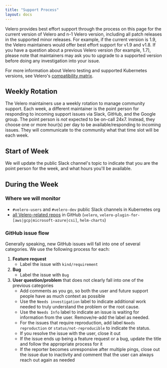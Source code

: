 ```yaml
---
title: "Support Process"
layout: docs
---
```



Velero provides best effort support through the process on this page for the current version of Velero and n-1 Velero version, including all patch releases in the supported minor releases. For example, if the current version is 1.9, the Velero maintainers would offer best effort support for v1.9 and v1.8. If you have a question about a previous Velero version (for example, 1.7), please note that maintainers may ask you to upgrade to a supported version before doing any investigation into your issue.

For more information about Velero testing and supported Kubernetes versions, see Velero's [compatibility matrix](https://github.com/vmware-tanzu/velero/blob/dev/README.md#velero-compatibility-matrix).


## Weekly Rotation

The Velero maintainers use a weekly rotation to manage community support. Each week, a different maintainer is the point person for responding to incoming support issues via Slack, GitHub, and the Google group. The point person is *not* expected to be on-call 24x7. Instead, they choose one or more hour(s) per day to be available/responding to incoming issues. They will communicate to the community what that time slot will be each week.

## Start of Week

We will update the public Slack channel's topic to indicate that you are the point person for the week, and what hours you'll be available.

## During the Week

### Where we will monitor
- `#velero-users` and `#velero-dev` public Slack channels in Kubernetes org
- [all Velero-related repos][0] in GitHub (`velero`, `velero-plugin-for-[aws|gcp|microsoft-azure|csi]`, `helm-charts`)

### GitHub issue flow

Generally speaking, new GitHub issues will fall into one of several categories. We use the following process for each:

1. **Feature request**
    - Label the issue with `kind/requirement` 
1. **Bug**
    - Label the issue with `Bug`
1. **User question/problem** that does not clearly fall into one of the previous categories
    - Add comments as you go, so both the user and future support people have as much context as possible
    - Use the `Needs investigation` label to indicate additional work needed to truly understand the problem or the root cause.
    - Use the `Needs Info` label to indicate an issue is waiting for information from the user. Remove/re-add the label as needed.
    - For the issues that require reproduction, add label `Needs reproduction` or `status/not-reproducible` to indicate the status.
    - If you resolve the issue with the user, close it out
    - If the issue ends up being a feature request or a bug, update the title and follow the appropriate process for it
    - If the reporter becomes unresponsive after multiple pings, close out the issue due to inactivity and comment that the user can always reach out again as needed

[0]: https://github.com/vmware-tanzu?q=velero&type=&language=
